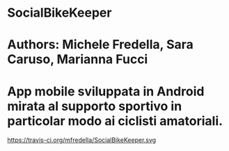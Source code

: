 # SocialBikeKeeper
# Authors: Michele Fredella, Sara Caruso, Marianna Fucci
# App mobile sviluppata in Android mirata al supporto sportivo in particolar modo ai ciclisti amatoriali.

https://travis-ci.org/mfredella/SocialBikeKeeper.svg
